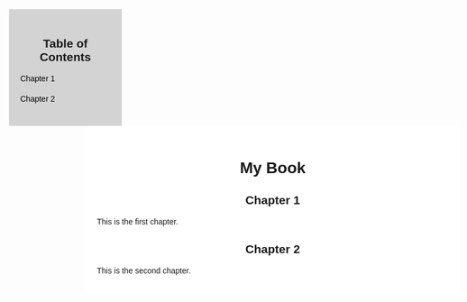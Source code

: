 <style>
body {
  font-family: Arial, sans-serif;
  max-width: 800px;
  margin: 0 auto;
}

#table-of-contents {
  float: left;
  width: 20%;
  padding: 20px;
  background-color: lightgray;
}

#table-of-contents h2 {
  text-align: center;
}

#content {
  float: right;
  width: 78%;
  padding: 20px;
  background-color: white;
}

#table-of-contents a {
  display: block;
  margin-bottom: 20px;
  text-decoration: none;
  color: black;
}

#table-of-contents a:hover {
  background-color: gray;
}

h1, h2, h3 {
  text-align: center;
}
</style>

<div id="table-of-contents">
  <h2>Table of Contents</h2>
  <a href="#chapter-1">Chapter 1</a>
  <a href="#chapter-2">Chapter 2</a>
</div>

<div id="content">
  <h1>My Book</h1>
  
  <h2 id="chapter-1">Chapter 1</h2>
  <p>This is the first chapter.</p>
  
  <h2 id="chapter-2">Chapter 2</h2>
  <p>This is the second chapter.</p>
</div>
